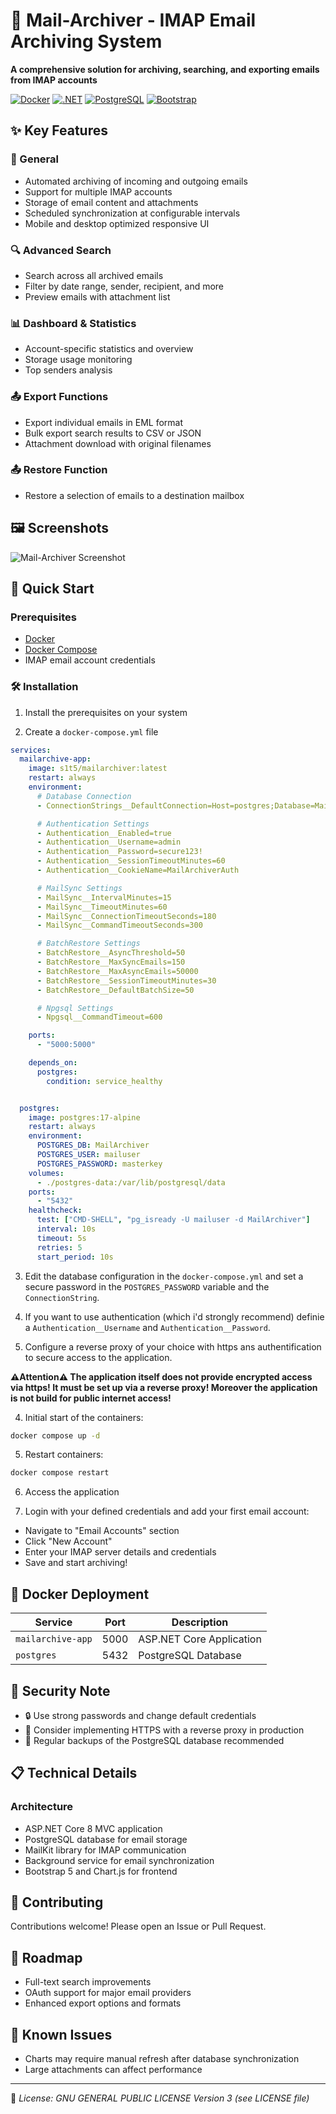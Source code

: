 # 📧 Mail-Archiver - IMAP Email Archiving System

**A comprehensive solution for archiving, searching, and exporting emails from IMAP accounts**

[![Docker](https://img.shields.io/badge/Docker-2CA5E0?style=for-the-badge&logo=docker&logoColor=white)](#)
[![.NET](https://img.shields.io/badge/.NET-512BD4?style=for-the-badge&logo=dotnet&logoColor=white)](#)
[![PostgreSQL](https://img.shields.io/badge/PostgreSQL-316192?style=for-the-badge&logo=postgresql&logoColor=white)](#)
[![Bootstrap](https://img.shields.io/badge/Bootstrap-563D7C?style=for-the-badge&logo=bootstrap&logoColor=white)](#)

## ✨ Key Features

### 📌 General
- Automated archiving of incoming and outgoing emails
- Support for multiple IMAP accounts
- Storage of email content and attachments
- Scheduled synchronization at configurable intervals
- Mobile and desktop optimized responsive UI

### 🔍 Advanced Search
- Search across all archived emails
- Filter by date range, sender, recipient, and more
- Preview emails with attachment list

### 📊 Dashboard & Statistics
- Account-specific statistics and overview
- Storage usage monitoring
- Top senders analysis

### 📤 Export Functions
- Export individual emails in EML format
- Bulk export search results to CSV or JSON
- Attachment download with original filenames

### 📤 Restore Function
- Restore a selection of emails to a destination mailbox

## 🖼️ Screenshots
![Mail-Archiver Screenshot](https://github.com/s1t5/mail-archiver/blob/main/Screenshots/dashboard.jpg?raw=true)

## 🚀 Quick Start

### Prerequisites
- [Docker](https://www.docker.com/products/docker-desktop)
- [Docker Compose](https://docs.docker.com/compose/install/)
- IMAP email account credentials

### 🛠️ Installation

1. Install the prerequisites on your system

2. Create a `docker-compose.yml` file 
```yaml
services:
  mailarchive-app:
    image: s1t5/mailarchiver:latest
    restart: always
    environment:
      # Database Connection
      - ConnectionStrings__DefaultConnection=Host=postgres;Database=MailArchiver;Username=mailuser;Password=masterkey;

      # Authentication Settings
      - Authentication__Enabled=true
      - Authentication__Username=admin
      - Authentication__Password=secure123!
      - Authentication__SessionTimeoutMinutes=60
      - Authentication__CookieName=MailArchiverAuth

      # MailSync Settings
      - MailSync__IntervalMinutes=15
      - MailSync__TimeoutMinutes=60
      - MailSync__ConnectionTimeoutSeconds=180
      - MailSync__CommandTimeoutSeconds=300

      # BatchRestore Settings
      - BatchRestore__AsyncThreshold=50
      - BatchRestore__MaxSyncEmails=150
      - BatchRestore__MaxAsyncEmails=50000
      - BatchRestore__SessionTimeoutMinutes=30
      - BatchRestore__DefaultBatchSize=50

      # Npgsql Settings
      - Npgsql__CommandTimeout=600

    ports:
      - "5000:5000"

    depends_on:
      postgres:
        condition: service_healthy


  postgres:
    image: postgres:17-alpine
    restart: always
    environment:
      POSTGRES_DB: MailArchiver
      POSTGRES_USER: mailuser
      POSTGRES_PASSWORD: masterkey
    volumes:
      - ./postgres-data:/var/lib/postgresql/data
    ports:
      - "5432"
    healthcheck:
      test: ["CMD-SHELL", "pg_isready -U mailuser -d MailArchiver"]
      interval: 10s
      timeout: 5s
      retries: 5
      start_period: 10s
```

3. Edit the database configuration in the `docker-compose.yml` and set a secure password in the `POSTGRES_PASSWORD` variable and the `ConnectionString`.

4. If you want to use authentication (which i'd strongly recommend) definie a `Authentication__Username` and `Authentication__Password`.

4. Configure a reverse proxy of your choice with https ans authentification to secure access to the application. 

**⚠️Attention⚠️ The application itself does not provide encrypted access via https! It must be set up via a reverse proxy! Moreover the application is not build for public internet access!**

4. Initial start of the containers:
```bash
docker compose up -d
```

5. Restart containers:
```bash
docker compose restart
```

6. Access the application

7. Login with your defined credentials and add your first email account:
- Navigate to "Email Accounts" section
- Click "New Account"
- Enter your IMAP server details and credentials
- Save and start archiving!

## 🐳 Docker Deployment

| Service | Port | Description |
|---------|------|-------------|
| `mailarchive-app` | 5000 | ASP.NET Core Application |
| `postgres` | 5432 | PostgreSQL Database |

## 🔐 Security Note
- 🔒 Use strong passwords and change default credentials
- 🔐 Consider implementing HTTPS with a reverse proxy in production
- 💾 Regular backups of the PostgreSQL database recommended

## 📋 Technical Details

### Architecture
- ASP.NET Core 8 MVC application
- PostgreSQL database for email storage
- MailKit library for IMAP communication
- Background service for email synchronization
- Bootstrap 5 and Chart.js for frontend

## 🤝 Contributing
Contributions welcome! Please open an Issue or Pull Request.

## 🚀 Roadmap
- Full-text search improvements
- OAuth support for major email providers
- Enhanced export options and formats

## 🚧 Known Issues
- Charts may require manual refresh after database synchronization
- Large attachments can affect performance

---

📄 *License: GNU GENERAL PUBLIC LICENSE Version 3 (see LICENSE file)*
